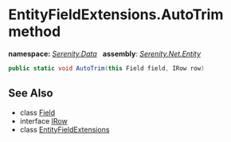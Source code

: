 # EntityFieldExtensions.AutoTrim method
**namespace:** *[Serenity.Data](../../README.md#serenity.data-namespace)*   **assembly**: *[Serenity.Net.Entity](../../README.md)*

```csharp
public static void AutoTrim(this Field field, IRow row)
```

## See Also

* class [Field](../Field.md)
* interface [IRow](../IRow.md)
* class [EntityFieldExtensions](../EntityFieldExtensions.md)
